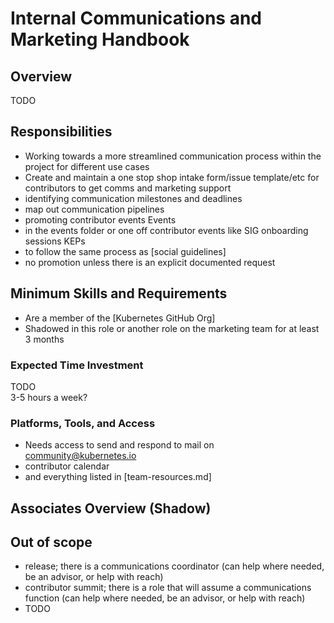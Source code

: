 # Internal Communications and Marketing Handbook

## Overview

TODO

## Responsibilities
- Working towards a more streamlined communication process within the project for different use cases
- Create and maintain a one stop shop intake form/issue template/etc for contributors to get comms and marketing support
- identifying communication milestones and deadlines
- map out communication pipelines
- promoting contributor events
Events
- in the events folder or one off contributor events like SIG onboarding sessions
KEPs
- to follow the same process as [social guidelines]
- no promotion unless there is an explicit documented request


## Minimum Skills and Requirements  
- Are a member of the [Kubernetes GitHub Org]
- Shadowed in this role or another role on the marketing team for at least 3 months


### Expected Time Investment

TODO  
3-5 hours a week?

### Platforms, Tools, and Access

- Needs access to send and respond to mail on community@kubernetes.io
- contributor calendar
- and everything listed in [team-resources.md]

## Associates Overview (Shadow)


## Out of scope
- release; there is a communications coordinator (can help where needed, be an advisor, or help with reach)
- contributor summit; there is a role that will assume a communications function (can help where needed, be an advisor, or help with reach)
- TODO
